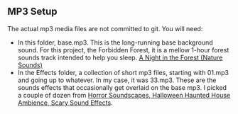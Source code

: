## MP3 Setup

The actual mp3 media files are not committed to git. You will need:

- In this folder, base.mp3. This is the long-running base background sound. For this project, the Forbidden Forest, it is a mellow 1-hour forest sounds track intended to help you sleep. [A Night in the Forest (Nature Sounds)](https://smile.amazon.com/gp/product/B005FC9XKG/ref=oh_aui_d_detailpage_o01_?ie=UTF8&psc=1)
- In the Effects folder, a collection of short mp3 files, starting with 01.mp3 and going up to whatever. In my case, it was 33.mp3. These are the sounds effects that occasionally get overlaid on the base mp3. I picked a couple of dozen from [Horror Soundscapes, Halloween Haunted House Ambience, Scary Sound Effects](https://smile.amazon.com/gp/product/B0044BEY3A/ref=oh_aui_d_detailpage_o01_?ie=UTF8&psc=1).

